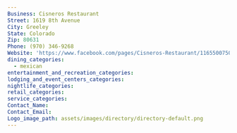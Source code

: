 ```yaml
---
Business: Cisneros Restaurant
Street: 1619 8th Avenue
City: Greeley
State: Colorado
Zip: 80631
Phone: (970) 346-9268
Website: 'https://www.facebook.com/pages/Cisneros-Restaurant/116550075036233'
dining_categories:
  - mexican
entertainment_and_recreation_categories:
lodging_and_event_centers_categories:
nightlife_categories:
retail_categories:
service_categories:
Contact_Name:
Contact_Email:
Logo_image_path: assets/images/directory/directory-default.png
---
```



